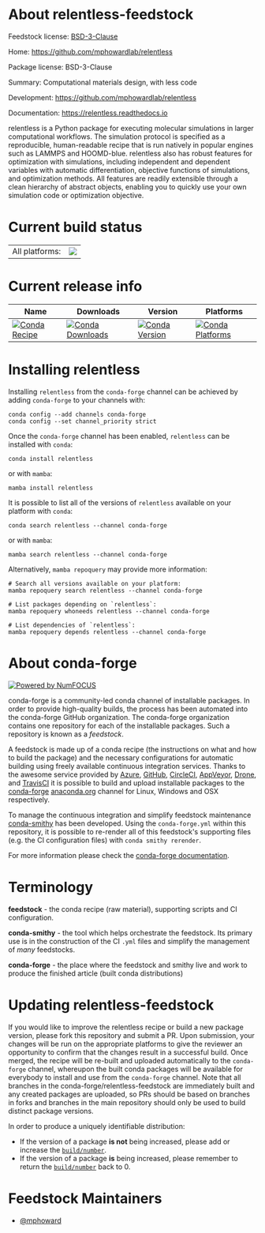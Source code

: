About relentless-feedstock
==========================

Feedstock license: [BSD-3-Clause](https://github.com/conda-forge/relentless-feedstock/blob/main/LICENSE.txt)

Home: https://github.com/mphowardlab/relentless

Package license: BSD-3-Clause

Summary: Computational materials design, with less code

Development: https://github.com/mphowardlab/relentless

Documentation: https://relentless.readthedocs.io

relentless is a Python package for executing molecular simulations in larger
computational workflows. The simulation protocol is specified as a
reproducible, human-readable recipe that is run natively in popular engines
such as LAMMPS and HOOMD-blue. relentless also has robust features for
optimization with simulations, including independent and dependent variables
with automatic differentiation, objective functions of simulations, and
optimization methods.  All features are readily extensible through a clean
hierarchy of abstract objects, enabling you to quickly use your own
simulation code or optimization objective.


Current build status
====================


<table><tr><td>All platforms:</td>
    <td>
      <a href="https://dev.azure.com/conda-forge/feedstock-builds/_build/latest?definitionId=22296&branchName=main">
        <img src="https://dev.azure.com/conda-forge/feedstock-builds/_apis/build/status/relentless-feedstock?branchName=main">
      </a>
    </td>
  </tr>
</table>

Current release info
====================

| Name | Downloads | Version | Platforms |
| --- | --- | --- | --- |
| [![Conda Recipe](https://img.shields.io/badge/recipe-relentless-green.svg)](https://anaconda.org/conda-forge/relentless) | [![Conda Downloads](https://img.shields.io/conda/dn/conda-forge/relentless.svg)](https://anaconda.org/conda-forge/relentless) | [![Conda Version](https://img.shields.io/conda/vn/conda-forge/relentless.svg)](https://anaconda.org/conda-forge/relentless) | [![Conda Platforms](https://img.shields.io/conda/pn/conda-forge/relentless.svg)](https://anaconda.org/conda-forge/relentless) |

Installing relentless
=====================

Installing `relentless` from the `conda-forge` channel can be achieved by adding `conda-forge` to your channels with:

```
conda config --add channels conda-forge
conda config --set channel_priority strict
```

Once the `conda-forge` channel has been enabled, `relentless` can be installed with `conda`:

```
conda install relentless
```

or with `mamba`:

```
mamba install relentless
```

It is possible to list all of the versions of `relentless` available on your platform with `conda`:

```
conda search relentless --channel conda-forge
```

or with `mamba`:

```
mamba search relentless --channel conda-forge
```

Alternatively, `mamba repoquery` may provide more information:

```
# Search all versions available on your platform:
mamba repoquery search relentless --channel conda-forge

# List packages depending on `relentless`:
mamba repoquery whoneeds relentless --channel conda-forge

# List dependencies of `relentless`:
mamba repoquery depends relentless --channel conda-forge
```


About conda-forge
=================

[![Powered by
NumFOCUS](https://img.shields.io/badge/powered%20by-NumFOCUS-orange.svg?style=flat&colorA=E1523D&colorB=007D8A)](https://numfocus.org)

conda-forge is a community-led conda channel of installable packages.
In order to provide high-quality builds, the process has been automated into the
conda-forge GitHub organization. The conda-forge organization contains one repository
for each of the installable packages. Such a repository is known as a *feedstock*.

A feedstock is made up of a conda recipe (the instructions on what and how to build
the package) and the necessary configurations for automatic building using freely
available continuous integration services. Thanks to the awesome service provided by
[Azure](https://azure.microsoft.com/en-us/services/devops/), [GitHub](https://github.com/),
[CircleCI](https://circleci.com/), [AppVeyor](https://www.appveyor.com/),
[Drone](https://cloud.drone.io/welcome), and [TravisCI](https://travis-ci.com/)
it is possible to build and upload installable packages to the
[conda-forge](https://anaconda.org/conda-forge) [anaconda.org](https://anaconda.org/)
channel for Linux, Windows and OSX respectively.

To manage the continuous integration and simplify feedstock maintenance
[conda-smithy](https://github.com/conda-forge/conda-smithy) has been developed.
Using the ``conda-forge.yml`` within this repository, it is possible to re-render all of
this feedstock's supporting files (e.g. the CI configuration files) with ``conda smithy rerender``.

For more information please check the [conda-forge documentation](https://conda-forge.org/docs/).

Terminology
===========

**feedstock** - the conda recipe (raw material), supporting scripts and CI configuration.

**conda-smithy** - the tool which helps orchestrate the feedstock.
                   Its primary use is in the construction of the CI ``.yml`` files
                   and simplify the management of *many* feedstocks.

**conda-forge** - the place where the feedstock and smithy live and work to
                  produce the finished article (built conda distributions)


Updating relentless-feedstock
=============================

If you would like to improve the relentless recipe or build a new
package version, please fork this repository and submit a PR. Upon submission,
your changes will be run on the appropriate platforms to give the reviewer an
opportunity to confirm that the changes result in a successful build. Once
merged, the recipe will be re-built and uploaded automatically to the
`conda-forge` channel, whereupon the built conda packages will be available for
everybody to install and use from the `conda-forge` channel.
Note that all branches in the conda-forge/relentless-feedstock are
immediately built and any created packages are uploaded, so PRs should be based
on branches in forks and branches in the main repository should only be used to
build distinct package versions.

In order to produce a uniquely identifiable distribution:
 * If the version of a package **is not** being increased, please add or increase
   the [``build/number``](https://docs.conda.io/projects/conda-build/en/latest/resources/define-metadata.html#build-number-and-string).
 * If the version of a package **is** being increased, please remember to return
   the [``build/number``](https://docs.conda.io/projects/conda-build/en/latest/resources/define-metadata.html#build-number-and-string)
   back to 0.

Feedstock Maintainers
=====================

* [@mphoward](https://github.com/mphoward/)


